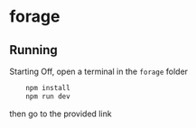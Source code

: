 # forage

## **Running**

Starting Off, open a terminal in the `forage` folder

```sh
    npm install
    npm run dev
```

then go to the provided link
